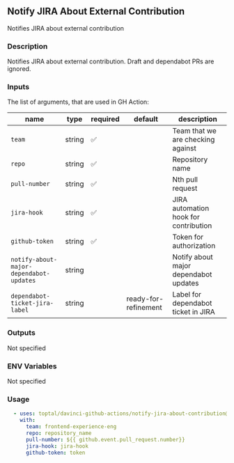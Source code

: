 ## Notify JIRA About External Contribution

Notifies JIRA about external contribution

### Description

Notifies JIRA about external contribution. Draft and dependabot PRs are ignored.

### Inputs

The list of arguments, that are used in GH Action:

| name                                    | type   | required | default              | description                           |
| --------------------------------------- | ------ | -------- | -------------------- | ------------------------------------- |
| `team`                                  | string | ✅        |                      | Team that we are checking against     |
| `repo`                                  | string | ✅        |                      | Repository name                       |
| `pull-number`                           | string | ✅        |                      | Nth pull request                      |
| `jira-hook`                             | string | ✅        |                      | JIRA automation hook for contribution |
| `github-token`                          | string | ✅        |                      | Token for authorization               |
| `notify-about-major-dependabot-updates` | string |          |                      | Notify about major dependabot updates |
| `dependabot-ticket-jira-label`          | string |          | ready-for-refinement | Label for dependabot ticket in JIRA   |

### Outputs

Not specified

### ENV Variables

Not specified

### Usage

```yaml
  - uses: toptal/davinci-github-actions/notify-jira-about-contribution@v4.4.2
    with:
      team: frontend-experience-eng
      repo: repository_name
      pull-number: ${{ github.event.pull_request.number}}
      jira-hook: jira-hook
      github-token: token
```
